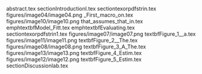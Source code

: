 abstract.tex
sectionIntroductionl.tex
sectiontexorpdfstrin.tex
figures/image04/image04.png
_First_macro_on.tex
figures/image10/image10.png
that_assumes_that_in.tex
emphtextbfModel_Fitt.tex
emphtextbfEvaluating.tex
sectiontexorpdfstrin1.tex
figures/image07/image07.png
textbfFigure_1__a.tex
figures/image11/image11.png
textbfFigure_2__The.tex
figures/image08/image08.png
textbfFigure_3_A_The.tex
figures/image13/image13.png
textbfFigure_4_Estim.tex
figures/image12/image12.png
textbfFigure_5_Estim.tex
sectionDiscussionlab.tex
